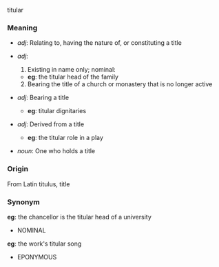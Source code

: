 titular
### Meaning
+ _adj_: Relating to, having the nature of, or constituting a title
+ _adj_:
   1. Existing in name only; nominal:
    + __eg__: the titular head of the family
   2. Bearing the title of a church or monastery that is no longer active
+ _adj_: Bearing a title
    + __eg__: titular dignitaries
+ _adj_: Derived from a title
    + __eg__: the titular role in a play

+ _noun_: One who holds a title

### Origin

From Latin titulus, title

### Synonym

__eg__: the chancellor is the titular head of a university

+ NOMINAL

__eg__: the work's titular song

+ EPONYMOUS


